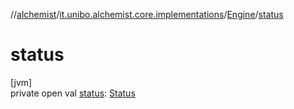//[alchemist](../../../index.md)/[it.unibo.alchemist.core.implementations](../index.md)/[Engine](index.md)/[status](status.md)

# status

[jvm]\
private open val [status](status.md): [Status](../../it.unibo.alchemist.core.interfaces/-status/index.md)
